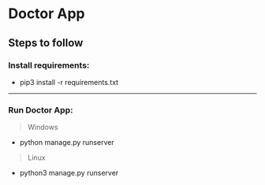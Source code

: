 # Doctor App
## Steps to follow

### Install requirements:
 - pip3 install -r requirements.txt
  
  ***

 ### Run Doctor App:
  > Windows 
  - python manage.py runserver
  
  > Linux
  - python3 manage.py runserver
